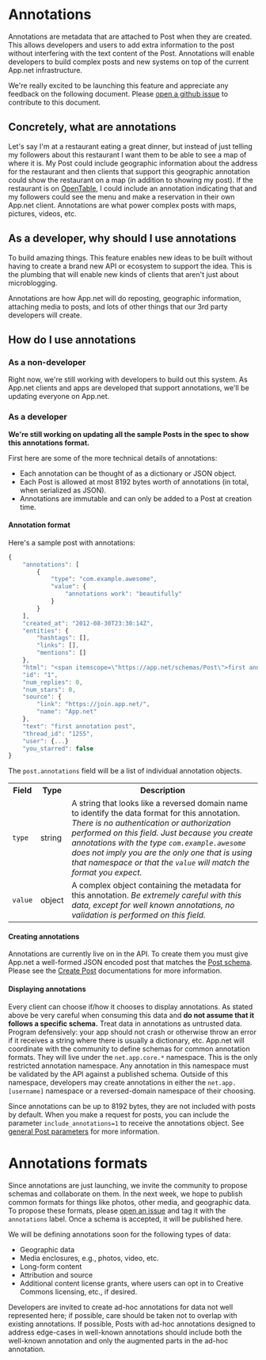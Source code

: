 # Annotations

Annotations are metadata that are attached to Post when they are created. This allows developers and users to add extra information to the post without interfering with the text content of the Post. Annotations will enable developers to build complex posts and new systems on top of the current App.net infrastructure.

We're really excited to be launching this feature and appreciate any feedback on the following document. Please [open a github issue](https://github.com/appdotnet/api-spec/issues) to contribute to this document.

## Concretely, what are annotations

Let's say I'm at a restaurant eating a great dinner, but instead of just telling my followers about this restaurant I want them to be able to see a map of where it is. My Post could include geographic information about the address for the restaurant and then clients that support this geographic annotation could show the restaurant on a map (in addition to showing my post). If the restaurant is on [OpenTable](http://www.opentable.com), I could include an annotation indicating that and my followers could see the menu and make a reservation in their own App.net client. Annotations are what power complex posts with maps, pictures, videos, etc.

## As a developer, why should I use annotations

To build amazing things. This feature enables new ideas to be built without having to create a brand new API or ecosystem to support the idea. This is the plumbing that will enable new kinds of clients that aren't just about microblogging.

Annotations are how App.net will do reposting, geographic information, attaching media to posts, and lots of other things that our 3rd party developers will create.

## How do I use annotations

### As a non-developer

Right now, we're still working with developers to build out this system. As App.net clients and apps are developed that support annotations, we'll be updating everyone on App.net.

### As a developer

**We're still working on updating all the sample Posts in the spec to show this annotations format.**

First here are some of the more technical details of annotations:

- Each annotation can be thought of as a dictionary or JSON object.
- Each Post is allowed at most 8192 bytes worth of annotations (in total, when serialized as JSON).
- Annotations are immutable and can only be added to a Post at creation time.

#### Annotation format

Here's a sample post with annotations:

```js
{
    "annotations": [
        {
            "type": "com.example.awesome",
            "value": {
                "annotations work": "beautifully"
            }
        }
    ],
    "created_at": "2012-08-30T23:30:14Z",
    "entities": {
        "hashtags": [],
        "links": [],
        "mentions": []
    },
    "html": "<span itemscope=\"https://app.net/schemas/Post\">first annotation post</span>",
    "id": "1",
    "num_replies": 0,
    "num_stars": 0,
    "source": {
        "link": "https://join.app.net/",
        "name": "App.net"
    },
    "text": "first annotation post",
    "thread_id": "1255",
    "user": {...}
    "you_starred": false
}
```

The ```post.annotations``` field will be a list of individual annotation objects.

<table>
    <tr>
        <th>Field</th>
        <th>Type</th>
        <th>Description</th>
    </tr>
    <tr>
        <td><code>type</code></td>
        <td>string</td>
        <td>A string that looks like a reversed domain name to identify the data format for this annotation. <em>There is no authentication or authorization performed on this field. Just because you create annotations with the type <code>com.example.awesome</code> does not imply you are the only one that is using that namespace or that the <code>value</code> will match the format you expect.</em></td>
    </tr>
    <tr>
        <td><code>value</code></td>
        <td>object</td>
        <td>A complex object containing the metadata for this annotation. <em>Be extremely careful with this data, except for well known annotations, no validation is performed on this field.</em></td>
    </tr>
</table>


#### Creating annotations

Annotations are currently live on in the API. To create them you must give App.net a well-formed JSON encoded post that matches the [Post schema](https://github.com/appdotnet/api-spec/blob/master/objects.md#post). Please see the [Create Post](https://github.com/appdotnet/api-spec/blob/master/resources/posts.md#create-a-post) documentations for more information.

#### Displaying annotations

Every client can choose if/how it chooses to display annotations. As stated above be very careful when consuming this data and **do not assume that it follows a specific schema.** Treat data in annotations as untrusted data. Program defensively: your app should not crash or otherwise throw an error if it receives a string where there is usually a dictionary, etc. App.net will coordinate with the community to define schemas for common annotation formats. They will live under the ```net.app.core.*``` namespace. This is the only restricted annotation namespace. Any annotation in this namespace must be validated by the API against a published schema. Outside of this namespace, developers may create annotations in either the ```net.app.[username]``` namespace or a reversed-domain namespace of their choosing.

Since annotations can be up to 8192 bytes, they are not included with posts by default. When you make a request for posts, you can include the parameter ```include_annotations=1``` to receive the annotations object. See [general Post parameters](https://github.com/appdotnet/api-spec/blob/master/resources/posts.md#general-parameters) for more information.

# Annotations formats #

Since annotations are just launching, we invite the community to propose schemas and collaborate on them. In the next week, we hope to publish common formats for things like photos, other media, and geographic data. To propose these formats, please [open an issue](https://github.com/appdotnet/api-spec/issues) and tag it with the ```annotations``` label. Once a schema is accepted, it will be published here.

We will be defining annotations soon for the following types of data:

* Geographic data
* Media enclosures, e.g., photos, video, etc.
* Long-form content
* Attribution and source
* Additional content license grants, where users can opt in to Creative Commons licensing, etc., if desired.

Developers are invited to create ad-hoc annotations for data not well represented here; if possible, care should be taken not to overlap with existing annotations. If possible, Posts with ad-hoc annotations designed to address edge-cases in well-known annotations should include both the well-known annotation and only the augmented parts in the ad-hoc annotation.
